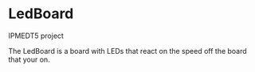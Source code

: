 # LedBoard
IPMEDT5 project 

The LedBoard is a board with LEDs that react on the speed off the board that your on.
